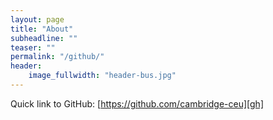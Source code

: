 ```yaml
---
layout: page
title: "About"
subheadline: ""
teaser: ""
permalink: "/github/"
header:
    image_fullwidth: "header-bus.jpg"
---
```


Quick link to GitHub: [https://github.com/cambridge-ceu][gh]

[gh]: https://github.com/cambridge-ceu

